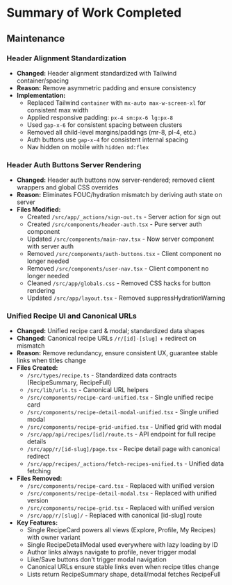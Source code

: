 # Summary of Work Completed

## Maintenance

### Header Alignment Standardization
- **Changed:** Header alignment standardized with Tailwind container/spacing
- **Reason:** Remove asymmetric padding and ensure consistency
- **Implementation:**
  - Replaced Tailwind `container` with `mx-auto max-w-screen-xl` for consistent max width
  - Applied responsive padding: `px-4 sm:px-6 lg:px-8`
  - Used `gap-x-6` for consistent spacing between clusters
  - Removed all child-level margins/paddings (mr-8, pl-4, etc.)
  - Auth buttons use `gap-x-4` for consistent internal spacing
  - Nav hidden on mobile with `hidden md:flex`

### Header Auth Buttons Server Rendering
- **Changed:** Header auth buttons now server-rendered; removed client wrappers and global CSS overrides
- **Reason:** Eliminates FOUC/hydration mismatch by deriving auth state on server
- **Files Modified:**
  - Created `/src/app/_actions/sign-out.ts` - Server action for sign out
  - Created `/src/components/header-auth.tsx` - Pure server auth component
  - Updated `/src/components/main-nav.tsx` - Now server component with server auth
  - Removed `/src/components/auth-buttons.tsx` - Client component no longer needed
  - Removed `/src/components/user-nav.tsx` - Client component no longer needed
  - Cleaned `/src/app/globals.css` - Removed CSS hacks for button rendering
  - Updated `/src/app/layout.tsx` - Removed suppressHydrationWarning

### Unified Recipe UI and Canonical URLs
- **Changed:** Unified recipe card & modal; standardized data shapes
- **Changed:** Canonical recipe URLs `/r/[id]-[slug]` + redirect on mismatch
- **Reason:** Remove redundancy, ensure consistent UX, guarantee stable links when titles change
- **Files Created:**
  - `/src/types/recipe.ts` - Standardized data contracts (RecipeSummary, RecipeFull)
  - `/src/lib/urls.ts` - Canonical URL helpers
  - `/src/components/recipe-card-unified.tsx` - Single unified recipe card
  - `/src/components/recipe-detail-modal-unified.tsx` - Single unified modal
  - `/src/components/recipe-grid-unified.tsx` - Unified grid with modal
  - `/src/app/api/recipes/[id]/route.ts` - API endpoint for full recipe details
  - `/src/app/r/[id-slug]/page.tsx` - Recipe detail page with canonical redirect
  - `/src/app/recipes/_actions/fetch-recipes-unified.ts` - Unified data fetching
- **Files Removed:**
  - `/src/components/recipe-card.tsx` - Replaced with unified version
  - `/src/components/recipe-detail-modal.tsx` - Replaced with unified version
  - `/src/components/recipe-grid.tsx` - Replaced with unified version
  - `/src/app/r/[slug]/` - Replaced with canonical [id-slug] route
- **Key Features:**
  - Single RecipeCard powers all views (Explore, Profile, My Recipes) with owner variant
  - Single RecipeDetailModal used everywhere with lazy loading by ID
  - Author links always navigate to profile, never trigger modal
  - Like/Save buttons don't trigger modal navigation
  - Canonical URLs ensure stable links even when recipe titles change
  - Lists return RecipeSummary shape, detail/modal fetches RecipeFull